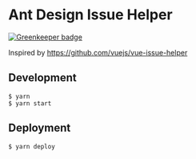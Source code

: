 # Ant Design Issue Helper

[![Greenkeeper badge](https://badges.greenkeeper.io/ant-design/antd-issue-helper.svg)](https://greenkeeper.io/)

Inspired by https://github.com/vuejs/vue-issue-helper

## Development

```
$ yarn
$ yarn start
```

## Deployment

```
$ yarn deploy
```
